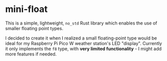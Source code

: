 # mini-float
This is a simple, lightweight, `no_std` Rust library which enables the use of smaller floating point types.

I decided to create it when I realized a small floating-point type would be ideal for my Raspberry Pi Pico W weather station's LED "display". Currently it only implements the `f8` type, with **very limited functionality** - I might add more features if needed.